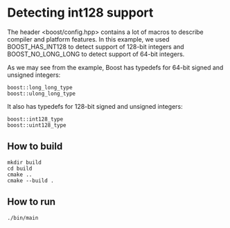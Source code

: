 # Detecting int128 support

The header <boost/config.hpp> contains a lot of macros to describe compiler and platform features. In this example, we used BOOST_HAS_INT128 to detect support of 128-bit integers and BOOST_NO_LONG_LONG to detect support of 64-bit integers.

As we may see from the example, Boost has typedefs for 64-bit signed and unsigned integers:

```
boost::long_long_type  
boost::ulong_long_type 
```

It also has typedefs for 128-bit signed and unsigned integers:
```
boost::int128_type 
boost::uint128_type
```

## How to build
```
mkdir build
cd build
cmake ..
cmake --build .
```

## How to run
```
./bin/main

```
